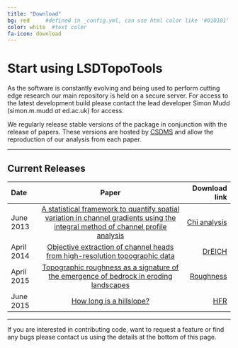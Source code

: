 ```yaml
---
title: "Download"
bg: red     #defined in _config.yml, can use html color like '#010101'
color: white  #text color
fa-icon: download
---
```


# Start using LSDTopoTools

As the software is constantly evolving and being used to perform cutting edge research
our main repository is held on a secure server. For access to the latest development
build please contact the lead developer Simon Mudd (simon.m.mudd _at_ ed.ac.uk) for access.

We regularly release stable versions of the package in conjunction with the release of
papers. These versions are hosted by [CSDMS](http://csdms.colorado.edu/wiki/Main_Page) and
allow the reproduction of our analysis from each paper.

****

## Current Releases

|**Date** | **Paper** | **Download link**|
|:-----|:-------:|---------------:|
|June 2013| [A statistical framework to quantify spatial variation in channel gradients using the integral method of channel profile analysis](http://onlinelibrary.wiley.com/doi/10.1002/2013JF002981/full) |[Chi analysis](http://csdms.colorado.edu/wiki/Model:Chi_analysis_tools)|
|April 2014| [Objective extraction of channel heads from high-resolution topographic data](http://onlinelibrary.wiley.com/doi/10.1002/2013WR015167/full) |[DrEICH](http://csdms.colorado.edu/wiki/Model:Chi_analysis_tools)|
|April 2015| [Topographic roughness as a signature of the emergence of bedrock in eroding landscapes](http://www.earth-surf-dynam-discuss.net/3/371/2015/esurfd-3-371-2015.html) | [Roughness](http://csdms.colorado.edu/wiki/Model:SurfaceRoughness)|
|June 2015| [How long is a hillslope?](http://onlinelibrary.wiley.com/doi/10.1002/esp.3884/abstract) | [HFR](https://github.com/LSDtopotools/LSDTT_Hillslope_Analysis)|

****

If you are interested in contributing code, want to request a feature or find any bugs
please contact us using the details at the bottom of this page.

